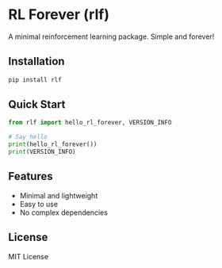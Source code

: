 # RL Forever (rlf)

A minimal reinforcement learning package. Simple and forever!

## Installation

```bash
pip install rlf
```

## Quick Start

```python
from rlf import hello_rl_forever, VERSION_INFO

# Say hello
print(hello_rl_forever())
print(VERSION_INFO)
```

## Features

- Minimal and lightweight
- Easy to use
- No complex dependencies

## License

MIT License